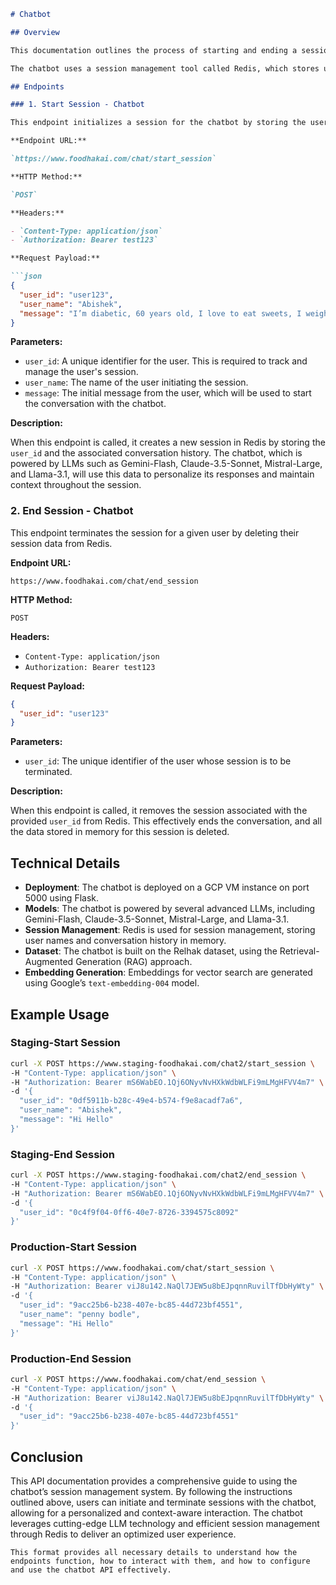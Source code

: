 ```markdown
# Chatbot

## Overview

This documentation outlines the process of starting and ending a session with a chatbot built using advanced Language Learning Models (LLMs). The chatbot has been deployed on a Google Cloud Platform (GCP) Virtual Machine (VM) instance using a Flask server. It is built on top of the Relhak dataset and leverages the Retrieval-Augmented Generation (RAG) approach from Vertex AI vector search. Embeddings are generated using the `text-embedding-004` model from Google.

The chatbot uses a session management tool called Redis, which stores user names and conversations in memory. This API allows for session management through two endpoints: `start_session` and `end_session`. The chatbot does not have a frontend, and all interactions are managed through these endpoints.

## Endpoints

### 1. Start Session - Chatbot

This endpoint initializes a session for the chatbot by storing the user ID and the initial message in Redis. This allows the chatbot to maintain context across multiple interactions with the user.

**Endpoint URL:**

`https://www.foodhakai.com/chat/start_session`

**HTTP Method:**

`POST`

**Headers:**

- `Content-Type: application/json`
- `Authorization: Bearer test123`

**Request Payload:**

```json
{
  "user_id": "user123",
  "user_name": "Abishek",
  "message": "I’m diabetic, 60 years old, I love to eat sweets, I weigh over 100 kgs."
}
```

**Parameters:**

- `user_id`: A unique identifier for the user. This is required to track and manage the user's session.
- `user_name`: The name of the user initiating the session.
- `message`: The initial message from the user, which will be used to start the conversation with the chatbot.

**Description:**

When this endpoint is called, it creates a new session in Redis by storing the `user_id` and the associated conversation history. The chatbot, which is powered by LLMs such as Gemini-Flash, Claude-3.5-Sonnet, Mistral-Large, and Llama-3.1, will use this data to personalize its responses and maintain context throughout the session.

### 2. End Session - Chatbot

This endpoint terminates the session for a given user by deleting their session data from Redis.

**Endpoint URL:**

`https://www.foodhakai.com/chat/end_session`

**HTTP Method:**

`POST`

**Headers:**

- `Content-Type: application/json`
- `Authorization: Bearer test123`

**Request Payload:**

```json
{
  "user_id": "user123"
}
```

**Parameters:**

- `user_id`: The unique identifier of the user whose session is to be terminated.

**Description:**

When this endpoint is called, it removes the session associated with the provided `user_id` from Redis. This effectively ends the conversation, and all the data stored in memory for this session is deleted.

## Technical Details

- **Deployment**: The chatbot is deployed on a GCP VM instance on port 5000 using Flask.
- **Models**: The chatbot is powered by several advanced LLMs, including Gemini-Flash, Claude-3.5-Sonnet, Mistral-Large, and Llama-3.1.
- **Session Management**: Redis is used for session management, storing user names and conversation history in memory.
- **Dataset**: The chatbot is built on the Relhak dataset, using the Retrieval-Augmented Generation (RAG) approach.
- **Embedding Generation**: Embeddings for vector search are generated using Google’s `text-embedding-004` model.

## Example Usage

### Staging-Start Session

```bash
curl -X POST https://www.staging-foodhakai.com/chat2/start_session \
-H "Content-Type: application/json" \
-H "Authorization: Bearer mS6WabEO.1Qj6ONyvNvHXkWdbWLFi9mLMgHFVV4m7" \
-d '{
  "user_id": "0df5911b-b28c-49e4-b574-f9e8acadf7a6",
  "user_name": "Abishek",
  "message": "Hi Hello"
}'
```

### Staging-End Session

```bash
curl -X POST https://www.staging-foodhakai.com/chat2/end_session \
-H "Content-Type: application/json" \
-H "Authorization: Bearer mS6WabEO.1Qj6ONyvNvHXkWdbWLFi9mLMgHFVV4m7" \
-d '{
  "user_id": "0c4f9f04-0ff6-40e7-8726-3394575c8092"
}'
```

### **Production-Start Session**

```bash
curl -X POST https://www.foodhakai.com/chat/start_session \
-H "Content-Type: application/json" \
-H "Authorization: Bearer viJ8u142.NaQl7JEW5u8bEJpqnnRuvilTfDbHyWty" \
-d '{
  "user_id": "9acc25b6-b238-407e-bc85-44d723bf4551",
  "user_name": "penny bodle",
  "message": "Hi Hello"
}'
```

### Production-End Session

```bash
curl -X POST https://www.foodhakai.com/chat/end_session \
-H "Content-Type: application/json" \
-H "Authorization: Bearer viJ8u142.NaQl7JEW5u8bEJpqnnRuvilTfDbHyWty" \
-d '{
  "user_id": "9acc25b6-b238-407e-bc85-44d723bf4551"
}'
```

## Conclusion

This API documentation provides a comprehensive guide to using the chatbot’s session management system. By following the instructions outlined above, users can initiate and terminate sessions with the chatbot, allowing for a personalized and context-aware interaction. The chatbot leverages cutting-edge LLM technology and efficient session management through Redis to deliver an optimized user experience.
```
This format provides all necessary details to understand how the endpoints function, how to interact with them, and how to configure and use the chatbot API effectively.
